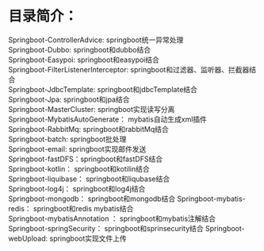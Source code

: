 # 目录简介：
Springboot-ControllerAdvice:  springboot统一异常处理  
Springboot-Dubbo: springboot和dubbo结合  
Springboot-Easypoi:  springboot和easypoi结合  
Springboot-FilterListenerInterceptor:  springboot和过滤器、监听器、拦截器结合  
Springboot-JdbcTemplate:  	springboot和jdbcTemplate结合  
Springboot-Jpa:  springboot和jpa结合   
Springboot-MasterCluster: springboot实现读写分离   
Springboot-MybatisAutoGenerate：	mybatis自动生成xml插件  
Springboot-RabbitMq:  springboot和rabbitMq结合  
Springboot-batch: 	springboot批处理   
Springboot-email: springboot实现邮件发送   
Springboot-fastDFS：springboot和fastDFS结合  
Springboot-kotlin：  	springboot和kotilin结合  
Springboot-liquibase：  	springboot和liqubase结合   
Springboot-log4j：  	springboot和log4j结合   
Springboot-mongodb：	springboot和mongodb结合
Springboot-mybatis-redis： springboot和redis mybatis结合   
Springboot-mybatisAnnotation ：	springboot和mybatis注解结合  
Springboot-springSecurity：  	springboot和sprinsecurity结合
Springboot-webUpload:  springboot实现文件上传

